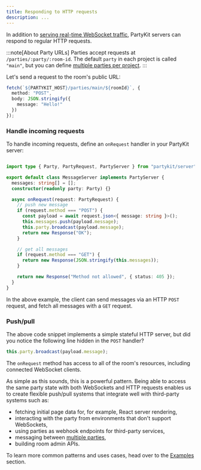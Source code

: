 ```yaml
---
title: Responding to HTTP requests
description: ...
---
```


In addition to [serving real-time WebSocket traffic](/guides/building-a-real-time-websocket-server/), PartyKit servers can respond to regular HTTP requests.

:::note[About Party URLs]
Parties accept requests at `/parties/:party/:room-id`. The default `party` in each project is called `"main"`, but you can define [multiple parties per project](/guides/using-multiple-parties-per-project/).
:::

Let's send a request to the room's public URL:

```ts
fetch(`${PARTYKIT_HOST}/parties/main/${roomId}`, { 
  method: "POST", 
  body: JSON.stringify({
    message: "Hello!"
  })
});
```


### Handle incoming requests

To handle incoming requests, define an `onRequest` handler in your PartyKit server:
```ts

import type { Party, PartyRequest, PartyServer } from "partykit/server";

export default class MessageServer implements PartyServer {
  messages: string[] = [];
  constructor(readonly party: Party) {}

  async onRequest(request: PartyRequest) {
    // push new message
    if (request.method === "POST") {
      const payload = await request.json<{ message: string }>();
      this.messages.push(payload.message);
      this.party.broadcast(payload.message);
      return new Response("OK");
    }

    // get all messages
    if (request.method === "GET") {
      return new Response(JSON.stringify(this.messages));
    }

    return new Response("Method not allowed", { status: 405 });
  }
}
```

In the above example, the client can send messages via an HTTP `POST` request, and fetch all messages with a `GET` request.

### Push/pull

The above code snippet implements a simple stateful HTTP server, but did you notice the following line hidden in the `POST` handler?

```ts
this.party.broadcast(payload.message);
```

The `onRequest` method has access to all of the room's resources, including connected WebSocket clients. 

As simple as this sounds, this is a powerful pattern. Being able to access the same party state with both WebSockets and HTTP requests enables us to create flexible push/pull systems that integrate well with third-party systems such as:

- fetching initial page data for, for example, React server rendering,
- interacting with the party from environments that don't support WebSockets,
- using parties as webhook endpoints for third-party services,
- messaging between [multiple parties](./using-multiple-parties-per-project/),
- building room admin APIs.

To learn more common patterns and uses cases, head over to the [Examples](/examples/all-examples/) section.
